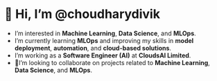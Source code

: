 # 👋 Hi, I’m @choudharydivik

- I’m interested in **Machine Learning**, **Data Science**, and **MLOps**.
- I’m currently learning **MLOps** and improving my skills in **model deployment**, **automation**, and **cloud-based solutions**.
- I’m working as a **Software Engineer (AI)** at **CloudsAI Limited**.
- 💞I’m looking to collaborate on projects related to **Machine Learning**, **Data Science**, and **MLOps**.


